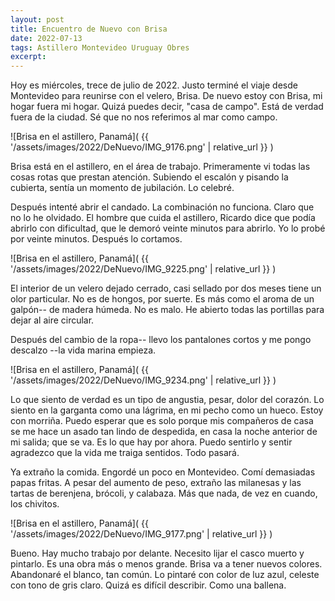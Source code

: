 ```yaml
---
layout: post
title: Encuentro de Nuevo con Brisa
date: 2022-07-13
tags: Astillero Montevideo Uruguay Obres
excerpt:
---
```


Hoy es miércoles, trece de julio de 2022. Justo terminé el viaje desde
Montevideo para reunirse con el velero, Brisa.
De nuevo estoy con Brisa, mi hogar fuera mi hogar. Quizá puedes decir,
"casa de campo". Está de verdad fuera de la ciudad. Sé que no nos referimos al
mar como campo.

![Brisa en el astillero, Panamá](
  {{ '/assets/images/2022/DeNuevo/IMG_9176.png' | relative_url }}
)

Brisa está en el astillero, en el área de trabajo.
Primeramente vi todas las cosas rotas que prestan atención.
Subiendo el escalón y pisando la cubierta, sentía un momento de jubilación.
Lo celebré.

Después intenté abrir el candado. La combinación no funciona. Claro que no
lo he olvidado. El hombre que cuida el astillero, Ricardo dice que podía
abrirlo con dificultad, que le demoró veinte minutos para abrirlo.
Yo lo probé por veinte minutos. Después lo cortamos.

![Brisa en el astillero, Panamá](
  {{ '/assets/images/2022/DeNuevo/IMG_9225.png' | relative_url }}
)

El interior de un velero dejado cerrado, casi sellado por dos meses tiene
un olor particular. No es de hongos, por suerte. Es más como el aroma de
un galpón-- de madera húmeda. No es malo. He abierto todas las portillas
para dejar al aire circular.

Después del cambio de la ropa-- llevo los pantalones cortos y me pongo
descalzo --la vida marina empieza.

![Brisa en el astillero, Panamá](
  {{ '/assets/images/2022/DeNuevo/IMG_9234.png' | relative_url }}
)

Lo que siento de verdad es un tipo de angustia, pesar, dolor del corazón.
Lo siento en la garganta como una lágrima, en mi pecho como un hueco.
Estoy con morriña. Puedo esperar que es solo porque mis compañeros de casa
se me hace un asado
tan lindo de despedida, en casa la noche anterior de mi salida; que se va.
Es lo que hay por ahora. Puedo sentirlo y sentir agradezco que la vida
me traiga sentidos. Todo pasará.

Ya extraño la comida. Engordé un poco en Montevideo. Comí demasiadas
papas fritas. A pesar del aumento de peso, extraño las milanesas y las
tartas de berenjena, brócoli, y calabaza. Más que nada, de vez en cuando,
los chivitos.

![Brisa en el astillero, Panamá](
  {{ '/assets/images/2022/DeNuevo/IMG_9177.png' | relative_url }}
)

Bueno. Hay mucho trabajo por delante. Necesito lijar el casco muerto y pintarlo.
Es una obra más o menos grande. Brisa va a tener nuevos colores. Abandonaré
el blanco, tan común. Lo pintaré con color de luz azul, celeste con tono de
gris claro. Quizá es difícil describir. Como una ballena.

